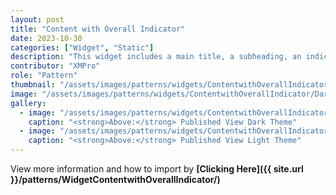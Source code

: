 ```yaml
---
layout: post
title: "Content with Overall Indicator"
date: 2023-10-30
categories: ["Widget", "Static"]
description: "This widget includes a main title, a subheading, an indicator, and more detailed content below."
contributor: "XMPro"
role: "Pattern"
thumbnail: "/assets/images/patterns/widgets/ContentwithOverallIndicator/DarkTheme/ContentwithOverallIndicatorPublishedMode.png"
image: "/assets/images/patterns/widgets/ContentwithOverallIndicator/DarkTheme/ContentwithOverallIndicatorPublishedMode.png"
gallery:
  - image: "/assets/images/patterns/widgets/ContentwithOverallIndicator/DarkTheme/ContentwithOverallIndicatorPublishedMode.png"
    caption: "<strong>Above:</strong> Published View Dark Theme"
  - image: "/assets/images/patterns/widgets/ContentwithOverallIndicator/LightTheme/ContentwithOverallIndicatorPublishedMode.png"
    caption: "<strong>Above:</strong> Published View Light Theme"
---
```


View more information and how to import by <strong>[Clicking Here]({{ site.url }}/patterns/WidgetContentwithOverallIndicator/)</strong>